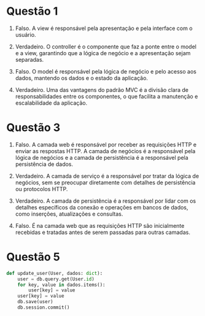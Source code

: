# Questão 1

1. Falso. A view é responsável pela apresentação e pela interface com o usuário.

2. Verdadeiro. O controller é o componente que faz a ponte entre o model e a view, garantindo que a lógica de negócio e a apresentação sejam separadas.

3. Falso. O model é responsável pela lógica de negócio e pelo acesso aos dados, mantendo os dados e o estado da aplicação.

4. Verdadeiro. Uma das vantagens do padrão MVC é a divisão clara de responsabilidades entre os componentes, o que facilita a manutenção e escalabilidade da aplicação.

# Questão 3

1. Falso. A camada web é responsável por receber as requisições HTTP e enviar as respostas HTTP. A camada de negócios é a responsável pela lógica de negócios e a camada de persistência é a responsável pela persistência de dados.

2. Verdadeiro. A camada de serviço é a responsável por tratar da lógica de negócios, sem se preocupar diretamente com detalhes de persistência ou protocolos HTTP.

3. Verdadeiro. A camada de persistência é a responsável por lidar com os detalhes específicos da conexão e operações em bancos de dados, como inserções, atualizações e consultas.

4. Falso. É na camada web que as requisições HTTP são inicialmente recebidas e tratadas antes de serem passadas para outras camadas.

# Questão 5

```python
def update_user(User, dados: dict):
    user = db.query.get(User.id)
    for key, value in dados.items():
        user[key] = value
    user[key] = value
    db.save(user)
    db.session.commit()
```
